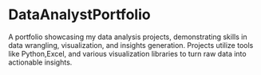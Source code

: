 # DataAnalystPortfolio
A portfolio showcasing my data analysis projects, demonstrating skills in data wrangling, visualization, and insights generation. Projects utilize tools like Python,Excel, and various visualization libraries to turn raw data into actionable insights.
